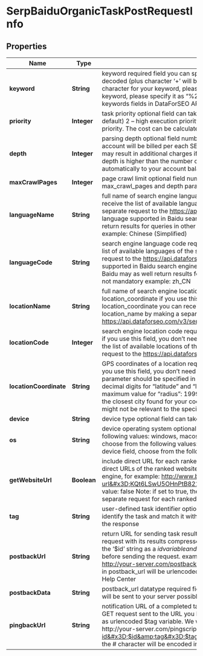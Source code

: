 

# SerpBaiduOrganicTaskPostRequestInfo


## Properties

| Name | Type | Description | Notes |
|------------ | ------------- | ------------- | -------------|
|**keyword** | **String** | keyword required field you can specify up to 700 characters in the keyword field all %## will be decoded (plus character ‘+’ will be decoded to a space character) if you need to use the “%” character for your keyword, please specify it as “%25”; if you need to use the “+” character for your keyword, please specify it as “%2B” learn more about rules and limitations of keyword and keywords fields in DataForSEO APIs in this Help Center article |  [optional] |
|**priority** | **Integer** | task priority optional field can take the following values: 1 – normal execution priority (set by default) 2 – high execution priority You will be additionally charged for the tasks with high execution priority. The cost can be calculated on the Pricing page. |  [optional] |
|**depth** | **Integer** | parsing depth optional field number of results in SERP default value: 100 max value: 700 Note: your account will be billed per each SERP containing up to 100 results; thus, setting a depth above 100 may result in additional charges if the search engine returns more than 100 results; if the specified depth is higher than the number of results in the response, the difference will be refunded automatically to your account balance |  [optional] |
|**maxCrawlPages** | **Integer** | page crawl limit optional field number of search results pages to crawl max value: 100 Note: the max_crawl_pages and depth parameters complement each other; learn more at our help center |  [optional] |
|**languageName** | **String** | full name of search engine language required field if you don’t specify language_code you can receive the list of available languages of the search engine with their language_name by making a separate request to the https://api.dataforseo.com/v3/serp/baidu/languagesnote that the only language supported in Baidu search engine is Chinese (Simplified). However, Baidu may as well return results for queries in other languages, so specifying keyword in Chinese is not mandatory example: Chinese (Simplified) |  [optional] |
|**languageCode** | **String** | search engine language code required field if you don’t specify language_name you can receive the list of available languages of the search engine with their language_code by making a separate request to the https://api.dataforseo.com/v3/serp/baidu/languagesnote that the only language supported in Baidu search engine is Chinese (Simplified) with the zh_CN language code. However, Baidu may as well return results for queries in other languages, so specifying keyword in Chinese is not mandatory example: zh_CN |  [optional] |
|**locationName** | **String** | full name of search engine location required field if you don’t specify location_code or location_coordinate if you use this field, you don’t need to specify location_code or location_coordinate you can receive the list of available locations of the search engine with their location_name by making a separate request to the https://api.dataforseo.com/v3/serp/baidu/locations example: New York,New York,United States |  [optional] |
|**locationCode** | **Integer** | search engine location code required field if you don’t specify location_name or location_coordinate if you use this field, you don’t need to specify location_name or location_coordinate you can receive the list of available locations of the search engines with their location_code by making a separate request to the https://api.dataforseo.com/v3/serp/baidu/locations example: 2156 |  [optional] |
|**locationCoordinate** | **String** | GPS coordinates of a location required field if you don’t specify location_name or location_code if you use this field, you don’t need to specify location_name or location_code location_coordinate parameter should be specified in the “latitude,longitude,radius” format the maximum number of decimal digits for “latitude” and “longitude”: 7 the minimum value for “radius”: 199.9 (mm) the maximum value for “radius”: 199999 (mm)if you use this field, the returned results will be based on the closest city found for your coordinates. Thus, we don’t recommend using this field as the results might not be relevant to the specified coordinates example: 53.476225,-2.243572,200 |  [optional] |
|**device** | **String** | device type optional field can take the values: desktop, mobile, tablet default value: desktop |  [optional] |
|**os** | **String** | device operating system optional field if you specify desktop in the device field, choose from the following values: windows, macos default value: windows if you specify mobile in the device field, choose from the following values: android, ios default value: android if you specify tablet in the device field, choose from the following values: android, ios default value: android |  [optional] |
|**getWebsiteUrl** | **Boolean** | include direct URL for each ranked result optional field if set to true, the returned results will contain direct URLs of the ranked websites by default, the URLs in Baidu results are encoded by the search engine, for example: http://www.baidu.com/link?url&#x3D;KQt6LSwU5OHnPtB8210R8flBP40grY6lTPxH_0UO7S2kgiZMTmw3ztV0hCo5c1kLdefault value: false Note: if set to true, the charge per task will be multiplied by 10 as our system runs a separate request for each ranked website to return its direct URL |  [optional] |
|**tag** | **String** | user-defined task identifier optional field the character limit is 255 you can use this parameter to identify the task and match it with the result you will find the specified tag value in the data object of the response |  [optional] |
|**postbackUrl** | **String** | return URL for sending task results optional field once the task is completed, we will send a POST request with its results compressed in the gzip format to the postback_url you specified you can use the ‘$id’ string as a $id variable and ‘$tag’ as urlencoded $tag variable. We will set the necessary values before sending the request. example: http://your-server.com/postbackscript?id&#x3D;$id http://your-server.com/postbackscript?id&#x3D;$id&amp;tag&#x3D;$tag Note: special characters in postback_url will be urlencoded; i.a., the # character will be encoded into %23 learn more on our Help Center |  [optional] |
|**postbackData** | **String** | postback_url datatype required field if you specify postback_url corresponds to the datatype that will be sent to your server possible values: regular, html |  [optional] |
|**pingbackUrl** | **String** | notification URL of a completed task optional field when a task is completed we will notify you by GET request sent to the URL you have specified you can use the ‘$id’ string as a $id variable and ‘$tag’ as urlencoded $tag variable. We will set the necessary values before sending the request. example: http://your-server.com/pingscript?id&#x3D;$id http://your-server.com/pingscript?id&#x3D;$id&amp;tag&#x3D;$tag Note: special characters in pingback_url will be urlencoded; i.a., the # character will be encoded into %23 learn more on our Help Center |  [optional] |



